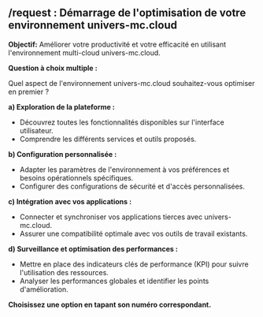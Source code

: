 ##  /request : Démarrage de l'optimisation de votre environnement univers-mc.cloud 

**Objectif:** Améliorer votre productivité et votre efficacité en utilisant l'environnement multi-cloud univers-mc.cloud.

**Question à choix multiple :**

Quel aspect de l'environnement univers-mc.cloud souhaitez-vous optimiser en premier ?

**a) Exploration de la plateforme :**

* Découvrez toutes les fonctionnalités disponibles sur l'interface utilisateur.
* Comprendre les différents services et outils proposés.

**b) Configuration personnalisée :**

* Adapter les paramètres de l'environnement à vos préférences et besoins opérationnels spécifiques.
* Configurer des configurations de sécurité et d'accès personnalisées.

**c) Intégration avec vos applications :**

* Connecter et synchroniser vos applications tierces avec univers-mc.cloud.
* Assurer une compatibilité optimale avec vos outils de travail existants.

**d) Surveillance et optimisation des performances :**

* Mettre en place des indicateurs clés de performance (KPI) pour suivre l'utilisation des ressources.
* Analyser les performances globales et identifier les points d'amélioration.

**Choisissez une option en tapant son numéro correspondant.**



